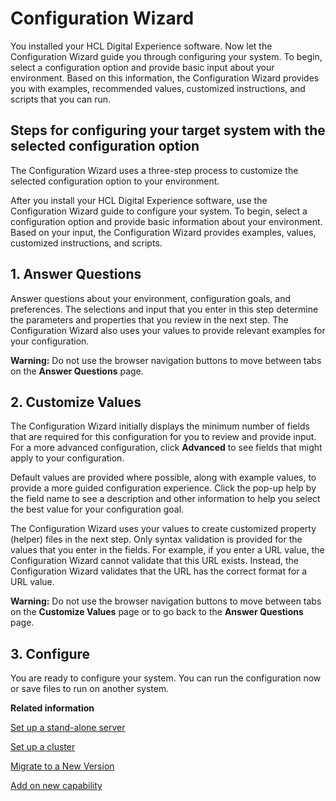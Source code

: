 # Configuration Wizard



You installed your HCL Digital Experience software. Now let the Configuration Wizard guide you through configuring your system. To begin, select a configuration option and provide basic input about your environment. Based on this information, the Configuration Wizard provides you with examples, recommended values, customized instructions, and scripts that you can run.

## Steps for configuring your target system with the selected configuration option

The Configuration Wizard uses a three-step process to customize the selected configuration option to your environment.

After you install your HCL Digital Experience software, use the Configuration Wizard guide to configure your system. To begin, select a configuration option and provide basic information about your environment. Based on your input, the Configuration Wizard provides examples, values, customized instructions, and scripts.

## 1. Answer Questions

Answer questions about your environment, configuration goals, and preferences. The selections and input that you enter in this step determine the parameters and properties that you review in the next step. The Configuration Wizard also uses your values to provide relevant examples for your configuration.

**Warning:** Do not use the browser navigation buttons to move between tabs on the **Answer Questions** page.

## 2. Customize Values

The Configuration Wizard initially displays the minimum number of fields that are required for this configuration for you to review and provide input. For a more advanced configuration, click **Advanced** to see fields that might apply to your configuration.

Default values are provided where possible, along with example values, to provide a more guided configuration experience. Click the pop-up help by the field name to see a description and other information to help you select the best value for your configuration goal.

The Configuration Wizard uses your values to create customized property \(helper\) files in the next step. Only syntax validation is provided for the values that you enter in the fields. For example, if you enter a URL value, the Configuration Wizard cannot validate that this URL exists. Instead, the Configuration Wizard validates that the URL has the correct format for a URL value.

**Warning:** Do not use the browser navigation buttons to move between tabs on the **Customize Values** page or to go back to the **Answer Questions** page.

## 3. Configure

You are ready to configure your system. You can run the configuration now or save files to run on another system.

**Related information**  


[Set up a stand-alone server](cw_standalone.md)

[Set up a cluster](cw_cluster.md)

[Migrate to a New Version](cw_update.md)

[Add on new capability](cw_modify.md)

